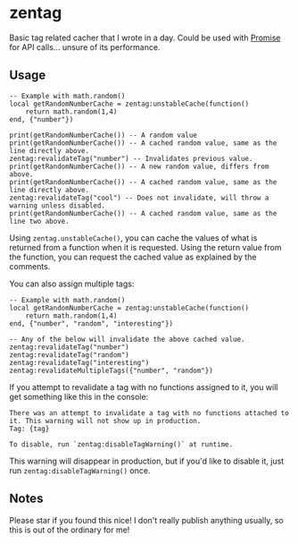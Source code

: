 # zentag

Basic tag related cacher that I wrote in a day. Could be used with [Promise](https://eryn.io/roblox-lua-promise/) for API calls... unsure of its performance.

## Usage

```luau
-- Example with math.random()
local getRandomNumberCache = zentag:unstableCache(function()
    return math.random(1,4)
end, {"number"})

print(getRandomNumberCache()) -- A random value
print(getRandomNumberCache()) -- A cached random value, same as the line directly above.
zentag:revalidateTag("number") -- Invalidates previous value.
print(getRandomNumberCache()) -- A new random value, differs from above.
print(getRandomNumberCache()) -- A cached random value, same as the line directly above.
zentag:revalidateTag("cool") -- Does not invalidate, will throw a warning unless disabled.
print(getRandomNumberCache()) -- A cached random value, same as the line two above.
```

Using `zentag.unstableCache()`, you can cache the values of what is returned from a function when it is requested. Using the return value from the function, you can request the cached value as explained by the comments.

You can also assign multiple tags:
```luau
-- Example with math.random()
local getRandomNumberCache = zentag:unstableCache(function()
    return math.random(1,4)
end, {"number", "random", "interesting"})

-- Any of the below will invalidate the above cached value.
zentag:revalidateTag("number")
zentag:revalidateTag("random")
zentag:revalidateTag("interesting")
zentag:revalidateMultipleTags({"number", "random"})
```

If you attempt to revalidate a tag with no functions assigned to it, you will get something like this in the console:
```
There was an attempt to invalidate a tag with no functions attached to it. This warning will not show up in production.
Tag: {tag}

To disable, run `zentag:disableTagWarning()` at runtime.
```

This warning will disappear in production, but if you'd like to disable it, just run `zentag:disableTagWarning()` once.

## Notes
Please star if you found this nice! I don't really publish anything usually, so this is out of the ordinary for me!
